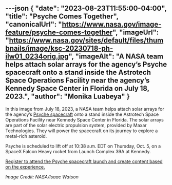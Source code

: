 ---json
{
  "date": "2023-08-23T11:55:00-04:00",
  "title": "Psyche Comes Together",
  "canonicalUrl": "https://www.nasa.gov/image-feature/psyche-comes-together",
  "imageUrl": "https://www.nasa.gov/sites/default/files/thumbnails/image/ksc-20230718-ph-ilw01_0234orig.jpg",
  "imageAlt": "A NASA team helps attach solar arrays for the agency’s Psyche spacecraft onto a stand inside the Astrotech Space Operations Facility near the agency’s Kennedy Space Center in Florida on July 18, 2023.",
  "author": "Monika Luabeya"
}
---

In this image from July 18, 2023, a NASA team helps attach solar arrays for the agency’s [Psyche spacecraft](https://www.nasa.gov/psyche) onto a stand inside the Astrotech Space Operations Facility near Kennedy Space Center in Florida. The solar arrays are part of the solar electric propulsion system, provided by Maxar Technologies. They will power the spacecraft on its journey to explore a metal-rich asteroid.

Psyche is scheduled to lift off at 10:38 a.m. EDT on Thursday, Oct. 5, on a SpaceX Falcon Heavy rocket from Launch Complex 39A at Kennedy.

[Register to attend the Psyche spacecraft launch and create content based on the experience.](https://www.nasa.gov/feature/nasa-invites-digital-content-creators-to-cover-psyche-launch)

_Image Credit: NASA/Isaac Watson_
